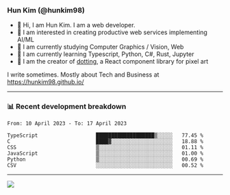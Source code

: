 ### Hun Kim (@hunkim98)

- 👋 Hi, I am Hun Kim. I am a web developer. 
- 🤔 I am interested in creating productive web services implementing AI/ML
- 🔭 I am currently studying Computer Graphics / Vision, Web 
- 🌱 I am currently learning Typescript, Python, C#, Rust, Jupyter
- 🎨 I am the creator of [dotting](hunkim98.github.io/dotting), a React component library for pixel art

I write sometimes. Mostly about Tech and Business at https://hunkim98.github.io/

---
### 📊 Recent development breakdown
<!--START_SECTION:waka-->

```text
From: 10 April 2023 - To: 17 April 2023

TypeScript                   ███████████████████▒░░░░░   77.45 %
C                            ████▓░░░░░░░░░░░░░░░░░░░░   18.88 %
CSS                          ▒░░░░░░░░░░░░░░░░░░░░░░░░   01.11 %
JavaScript                   ▒░░░░░░░░░░░░░░░░░░░░░░░░   01.00 %
Python                       ▒░░░░░░░░░░░░░░░░░░░░░░░░   00.69 %
CSV                          ░░░░░░░░░░░░░░░░░░░░░░░░░   00.52 %
```

<!--END_SECTION:waka-->
---

<!-- <div align='center'> -->
  <img align="center" src="https://github-readme-stats.vercel.app/api?username=hunkim98&theme=dark&show_icons=true"/>
<!-- </div> -->
<!--
**hunkim98/hunkim98** is a ✨ _special_ ✨ repository because its `README.md` (this file) appears on your GitHub profile.

Here are some ideas to get you started:

- 🔭 I’m currently working on ...
- 🌱 I’m currently learning ...
- 👯 I’m looking to collaborate on ...
- 🤔 I’m looking for help with ...
- 💬 Ask me about ...
- 📫 How to reach me: ...
- 😄 Pronouns: ...
- ⚡ Fun fact: ...
-->
